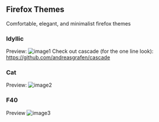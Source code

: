 ## Firefox Themes
Comfortable, elegant, and minimalist firefox themes

### Idyllic 

Preview:
![image1](https://user-images.githubusercontent.com/91330011/162780403-f4b27beb-ea1c-4709-a179-bc70b1588140.png)
Check out cascade (for the one line look): https://github.com/andreasgrafen/cascade

### Cat 

Preview:
![image2](https://user-images.githubusercontent.com/91330011/203773014-c2db8c2d-7010-419a-8dae-46dcd79bc996.png)


### F40 

Preview 
![image3](https://preview.redd.it/xdiskk14p42a1.png?width=2880&format=png&auto=webps=72b634bd7149a5105ee971be5dc2d4ed3d373cec)